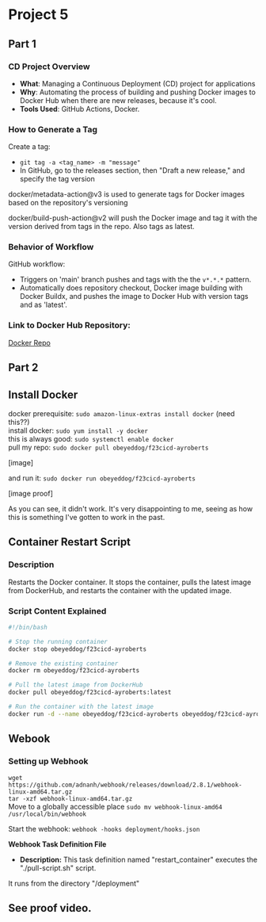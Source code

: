 # Project 5

## Part 1  
      
### CD Project Overview
- **What**: Managing a Continuous Deployment (CD) project for applications
- **Why**: Automating the process of building and pushing Docker images to Docker Hub when there are new releases, because it's cool.
- **Tools Used**: GitHub Actions, Docker.

### How to Generate a Tag
Create a tag:
- `git tag -a <tag_name> -m "message"`  
- In GitHub, go to the releases section, then "Draft a new release," and specify the tag version  
  
docker/metadata-action@v3 is used to generate tags for Docker images based on the repository's versioning  
  
docker/build-push-action@v2 will push the Docker image and tag it with the version derived from tags in the repo. Also tags as latest.
  
### Behavior of Workflow
GitHub workflow:
- Triggers on 'main' branch pushes and tags with the the `v*.*.*` pattern.
- Automatically does repository checkout, Docker image building with Docker Buildx, and pushes the image to Docker Hub with version tags and as 'latest'.

### Link to Docker Hub Repository:
[Docker Repo](https://hub.docker.com/r/obeyeddog/f23cicd-ayroberts/) 
  

## Part 2  
  
## Install Docker  
docker prerequisite: ```sudo amazon-linux-extras install docker``` (need this??)  
install docker: ```sudo yum install -y docker```  
this is always good: ```sudo systemctl enable docker```  
pull my repo: ```sudo docker pull obeyeddog/f23cicd-ayroberts```  
  
[image]
  
and run it: ```sudo docker run obeyeddog/f23cicd-ayroberts```
  
[image proof]  
  
As you can see, it didn't work. It's very disappointing to me, seeing as how this is something I've gotten to work in the past.  
  
## Container Restart Script  
  
### Description  
Restarts the Docker container. It stops the container, pulls the latest image from DockerHub, and restarts the container with the updated image.

### Script Content Explained

```bash
#!/bin/bash

# Stop the running container
docker stop obeyeddog/f23cicd-ayroberts

# Remove the existing container
docker rm obeyeddog/f23cicd-ayroberts

# Pull the latest image from DockerHub
docker pull obeyeddog/f23cicd-ayroberts:latest

# Run the container with the latest image
docker run -d --name obeyeddog/f23cicd-ayroberts obeyeddog/f23cicd-ayroberts:latest
```
## Webook  
### Setting up Webhook  

```wget https://github.com/adnanh/webhook/releases/download/2.8.1/webhook-linux-amd64.tar.gz```  
```tar -xzf webhook-linux-amd64.tar.gz```  
Move to a globally accessible place ```sudo mv webhook-linux-amd64 /usr/local/bin/webhook``` 

Start the webhook: ```webhook -hooks deployment/hooks.json```  
  
**Webhook Task Definition File**

- **Description:** This task definition named "restart_container" executes the "./pull-script.sh" script.  
  
It runs from the directory "/deployment" 

## See proof video. 






